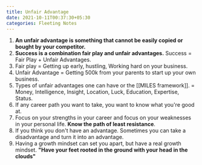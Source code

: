 ```yaml
---
title: Unfair Advantage
date: 2021-10-11T00:37:30+05:30
categories: Fleeting Notes
---
```

1. **An unfair advantage is something that cannot be easily copied or bought by your competitor.**
2. **Success is a combination fair play and unfair advantages.** Success = Fair Play + Unfair Advantages.
3. Fair play = Getting up early, hustling, Working hard on your business.
4. Unfair Advantage = Getting 500k from your parents to start up your own business.
5. Types of unfair advantages one can have or the [[MILES framework]]. = Money, Intelligence, Insight, Location, Luck, Education, Expertise, Status.
6. If any career path you want to take, you want to know what you're good at.
7. Focus on your strengths in your career and focus on your weaknesses in your personal life. **Know the path of least resistance**.
8. If you think you don't have an advantage. Sometimes you can take a disadvantage and turn it into an advantage.
9. Having a growth mindset can set you apart, but have a real growth mindset. **"Have your feet rooted in the ground with your head in the clouds"**